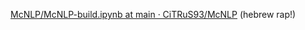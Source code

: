 
[McNLP/McNLP-build.ipynb at main · CiTRuS93/McNLP](https://github.com/CiTRuS93/McNLP/blob/main/McNLP-build.ipynb)
(hebrew rap!)
